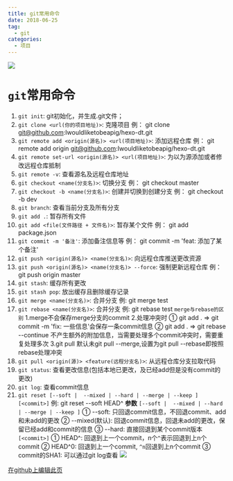 ```yaml
---
title: git常用命令
date: 2018-06-25
tag: 
  - git
categories:
  - 项目
---
```

![](/imgs/project/git/git.jpg)

# `git`常用命令

1. `git init`: git初始化，并生成.git文件；
2. `git clone <url(你的项目地址)>`: 克隆项目
  例： git clone git@github.com:Iwouldliketobeapig/hexo-dt.git
3. `git remote add <origin(源名)> <url(项目地址)>`: 添加远程仓库
  例： git remote add origin git@github.com:Iwouldliketobeapig/hexo-dt.git
4. `git remote set-url <origin(源名)> <url(项目地址)>`: 为以为源添加或者修改远程仓库抵制
5. `git remote -v`: 查看源名及远程仓库地址
6. `git checkout <name(分支名)>`: 切换分支
  例： git checkout master
7. `git checkout -b <name(分支名)>`: 创建并切换到创建分支
  例： git checkout -b dev
8. `git branch`: 查看当前分支及所有分支
9. `git add .`: 暂存所有文件
10. `git add <file(文件路径 + 文件名)>`: 暂存某个文件
  例： git add package.json
11. `git commit -m '备注'`: 添加备注信息等
  例： git commit -m 'feat: 添加了某个备注'
12. `git push <origin(源名)> <name(分支名)>`: 向远程仓库推送更改资源
13. `git push <origin(源名)> <name(分支名)> --force`: 强制更新远程仓库
  例： git push origin master
14. `git stash`: 缓存所有更改
15. `git stash pop`: 放出缓存且删除缓存记录
16. `git merge <name(分支名)>`: 合并分支
  例: git merge test
17. `git rebase <name(分支名)>`: 合并分支
  例: git rebase test
  `merge与rebase的区别`
  1.merge不会保存merge分支的commit
  2.处理冲突时
    ① git add . => git commit -m 'fix: 一些信息'会保存一条commit信息
    ② git add . => git rebase --continue 不产生额外的附加信息，当需要处理多个commit冲突时，需要重复处理多次
  3.git pull 默认未git pull --merge,设置为git pull --rebase即按照rebase处理冲突
18. `git pull <origin(源)> <feature(远程分支名)>`: 从远程仓库分支拉取代码
19. `git status`: 查看更改信息(包括本地已更改，及已经add但是没有commit的更改)
20. `git log`: 查看commit信息
21. `git reset [--soft |  --mixed | --hard | --merge | --keep ] [<commit>]`
  例: git reset --soft HEAD^
  **参数**
  `[--soft |  --mixed | --hard | --merge | --keep ]`
    ① --soft: 只回退commit信息，不回退commit、add和未add的更改
    ② --mixed(默认): 回退commit信息，回退未add的更改，保留已经add和commit的信息
    ③ --hard: 直接回退到某个commit版本
  `[<commit>]`
    ① HEAD^: 回退到上一个commit，n个`^`表示回退到上n个commit
    ② HEAD^0: 回退到上一个commit, `^n`回退到上n个commit
    ③ commit的SHA1: 可以通过git log查看
    <img src="/imgs/project/git/gitlog.png">

[在github上编辑此页](https://github.com/Iwouldliketobeapig/hexo-dt/blob/master/source/_posts/project/git.md)